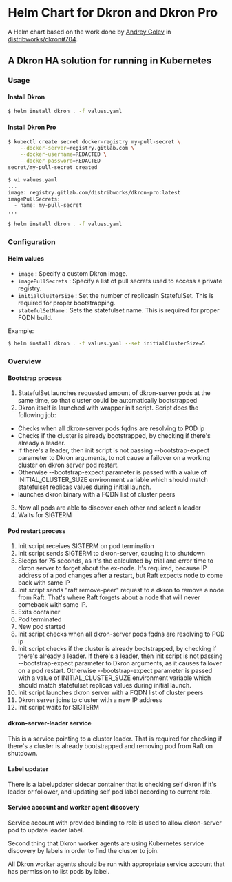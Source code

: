 # Helm Chart for Dkron and Dkron Pro

A Helm chart based on the work done by [Andrey Golev](https://github.com/andreygolev) in [distribworks/dkron#704](https://github.com/distribworks/dkron/pull/704).

## A Dkron HA solution for running in Kubernetes

### Usage

#### Install Dkron

```sh
$ helm install dkron . -f values.yaml
```

#### Install Dkron Pro

```sh
$ kubectl create secret docker-registry my-pull-secret \
	--docker-server=registry.gitlab.com \
	--docker-username=REDACTED \
	--docker-password=REDACTED
secret/my-pull-secret created
```

```sh
$ vi values.yaml
...
image: registry.gitlab.com/distribworks/dkron-pro:latest
imagePullSecrets:
  - name: my-pull-secret
...
```

```sh
$ helm install dkron . -f values.yaml
```

### Configuration

#### Helm values

* `image` :
   Specify a custom Dkron image.
* `imagePullSecrets` :
   Specify a list of pull secrets used to access a private registry.
* `initialClusterSize` :
   Set the number of replicasin StatefulSet.
   This is required for proper bootstrapping.
* `statefulSetName` :
   Sets the statefulset name.
   This is required for proper FQDN build.

Example:

```sh
$ helm install dkron . -f values.yaml --set initialClusterSize=5
```

### Overview

#### Bootstrap process

 1. StatefulSet launches requested amount of dkron-server pods at the same time, so that cluster could be automatically bootstrapped
 2. Dkron itself is launched with wrapper init script. Script does the following job:
   - Checks when all dkron-server pods fqdns are resolving to POD ip
   - Checks if the cluster is already bootstrapped, by checking if there's already a leader.  
   - If there's a leader, then init script is not passing --bootstrap-expect parameter to Dkron arguments, to not cause a failover on a working cluster on dkron server pod restart.           
   - Otherwise --bootstrap-expect parameter is passed with a value of INITIAL_CLUSTER_SUZE environment variable which should match statefulset replicas values during initial launch.
   - launches dkron binary with a FQDN list of cluster peers
3. Now all pods are able to discover each other and select a leader
4. Waits for SIGTERM

#### Pod restart process

1.  Init script receives SIGTERM on pod termination
1. Init script sends SIGTERM to dkron-server, causing it to shutdown
1. Sleeps for 75 seconds, as it's the calculated by trial and error time to dkron server to forget about the ex-node. It's required, because IP address of a pod changes after a restart, but Raft expects node to come back with same IP
1. Init script sends "raft remove-peer" request to a dkron to remove a node from Raft. That's where Raft forgets about a node that will never comeback with same IP.
1. Exits container
1. Pod terminated
1. New pod started
1. Init script checks when all dkron-server pods fqdns are resolving to POD ip
1. Init script checks if the cluster is already bootstrapped, by checking if there's already a leader. If there's a leader, then init script is not passing --bootstrap-expect parameter to Dkron arguments, as it causes failover on a pod restart. Otherwise --bootstrap-expect parameter is passed with a value of INITIAL_CLUSTER_SUZE environment variable which should match statefulset replicas values during initial launch.
1. Init script launches dkron server with a FQDN list of cluster peers
1. Dkron server joins to cluster with a new IP address
1. Init script waits for SIGTERM

#### dkron-server-leader service

This is a service pointing to a cluster leader. That is required for checking if there's a cluster is already bootstrapped and removing pod from Raft on shutdown.

#### Label updater

There is a labelupdater sidecar container that is checking self dkron if it's leader or follower, and updating self pod label according to current role.

#### Service account and worker agent discovery

Service account with provided binding to role is used to allow dkron-server pod to update leader label.  

Second thing that Dkron worker agents are using Kubernetes service discovery by labels in order to find the cluster to join.  

All Dkron worker agents should be run with appropriate service account that has permission to list pods by label.
 